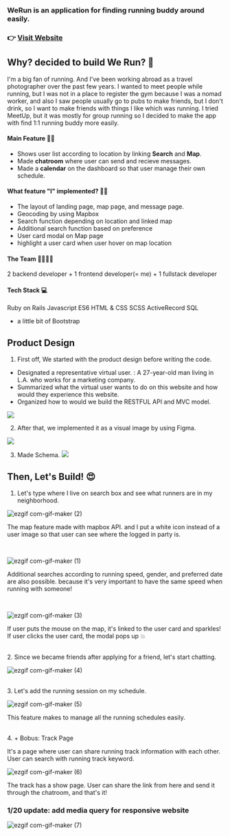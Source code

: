 
### WeRun is an application for finding running buddy around easily.
### 👉 [Visit Website](https://werunners.herokuapp.com)

## Why? decided to build We Run? 🤔
I'm a big fan of running. And I've been working abroad as a travel photographer over the past few years. I wanted to meet people while running, but I was not in a place to register the gym because I was a nomad worker, and also I saw people usually go to pubs to make friends, but I don't drink, so I want to make friends with things I like which was running. I tried MeetUp, but it was mostly for group running so I decided to make the app with find 1:1 running buddy more easily.

#### Main Feature 🏃‍♂️
* Shows user list according to location by linking **Search** and **Map**.
* Made **chatroom** where user can send and recieve messages.
* Made a **calendar** on the dashboard so that user manage their own schedule.

#### What feature "I" implemented? 🏃‍♂️
* The layout of landing page, map page, and message page.
* Geocoding by using Mapbox
* Search function depending on location and linked map
* Additional search function based on preference
* User card modal on Map page
* highlight a user card when user hover on map location

#### The Team 👨‍👩‍👧‍👧
2 backend developer + 1 frontend developer(= me) + 1 fullstack developer

#### Tech Stack 💻
Ruby on Rails
Javascript ES6
HTML & CSS
SCSS
ActiveRecord
SQL
+ a little bit of Bootstrap

## Product Design
1. First off, We started with the product design before writing the code.
* Designated a representative virtual user. : A 27-year-old man living in L.A. who works for a marketing company.
* Summarized what the virtual user wants to do on this website and how would they experience this website.
* Organized how to would we build the RESTFUL API and MVC model.

![](https://images.velog.io/images/syjoo/post/4dd5cbfa-c6c5-43b4-a8a4-b6ef231d5b3b/user%20story.JPG)


2. After that, we implemented it as a visual image by using Figma.

![](https://images.velog.io/images/syjoo/post/5a918d3b-754f-49ae-8330-011ce84fc36c/WeRun1.JPG)

3. Made Schema.
![](https://images.velog.io/images/syjoo/post/ae36572e-4484-4f37-89a1-c98809297f8c/WeRun2.JPG)



## Then, Let's Build! 😍

1. Let's type where I live on search box and see what runners are in my neighborhood.

![ezgif com-gif-maker (2)](https://user-images.githubusercontent.com/63498427/137625815-d60396a9-0395-4f81-bac7-621b76881f6f.gif)

The map feature made with mapbox API. and I put a white icon instead of a user image so that user can see where the logged in party is.

<br/>


![ezgif com-gif-maker (1)](https://user-images.githubusercontent.com/63498427/137625741-6a077b21-f8e5-4a93-a0b4-595badc773dc.gif)

Additional searches according to running speed, gender, and preferred date are also possible. because it's very important to have the same speed when running with someone!

<br/>

![ezgif com-gif-maker (3)](https://user-images.githubusercontent.com/63498427/137625850-700e9133-9ebd-47e6-856c-68e4d5181f27.gif)

If user puts the mouse on the map, it's linked to the user card and sparkles!
If user clicks the user card, the modal pops up 💥

<br/>
2. Since we became friends after applying for a friend, let's start chatting.

![ezgif com-gif-maker (4)](https://user-images.githubusercontent.com/63498427/137625890-406cb8a4-57b0-4aba-ada0-9d4b41b4ef62.gif)


<br/>
3. Let's add the running session on my schedule.

![ezgif com-gif-maker (5)](https://user-images.githubusercontent.com/63498427/137625968-4679f211-0477-43bb-a2d1-2b373bf49707.gif)

This feature makes to manage all the running schedules easily.


<br/>
4. + Bobus: Track Page

It's a page where user can share running track information with each other. 
User can search with running track keyword.

![ezgif com-gif-maker (6)](https://user-images.githubusercontent.com/63498427/137626037-e95d5e24-d655-4dc7-90ed-cff4af73af7e.gif)


The track has a show page. User can share the link from here and send it through the chatroom, and that's it!


### 1/20 update: add media query for responsive website

![ezgif com-gif-maker (7)](https://user-images.githubusercontent.com/63498427/137626094-8af889df-36b8-4fa7-8a49-05028a09a872.gif)


